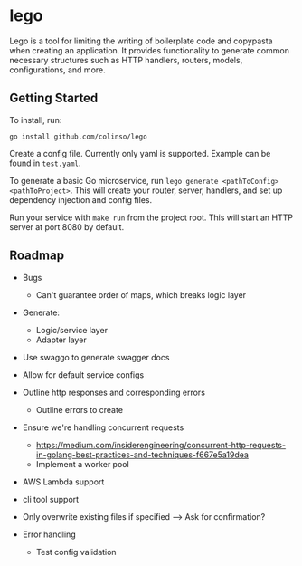 # lego
Lego is a tool for limiting the writing of boilerplate code and copypasta when creating an application. It provides functionality to generate common necessary structures such as HTTP handlers, routers, models, configurations, and more.

## Getting Started

To install, run:
```
go install github.com/colinso/lego
```

Create a config file. Currently only yaml is supported. Example can be found in `test.yaml`.

To generate a basic Go microservice, run `lego generate <pathToConfig> <pathToProject>`. This will create your router, server, handlers, and set up dependency injection and config files.

Run your service with `make run` from the project root. This will start an HTTP server at port 8080 by default.

## Roadmap
- Bugs
    - Can't guarantee order of maps, which breaks logic layer
- Generate:
    - Logic/service layer
    - Adapter layer

- Use swaggo to generate swagger docs
- Allow for default service configs
- Outline http responses and corresponding errors
    - Outline errors to create
- Ensure we're handling concurrent requests
    - https://medium.com/insiderengineering/concurrent-http-requests-in-golang-best-practices-and-techniques-f667e5a19dea
    - Implement a worker pool
- AWS Lambda support
- cli tool support
- Only overwrite existing files if specified --> Ask for confirmation?
- Error handling
    - Test config validation

